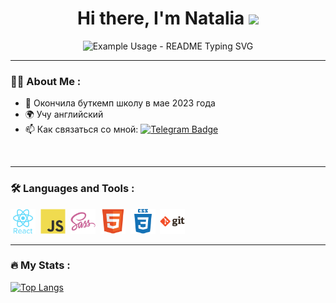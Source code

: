 
<div id="header" align="center">
<h1>Hi there, I'm  Natalia  <img src="https://media.giphy.com/media/hvRJCLFzcasrR4ia7z/giphy.gif" width="30px"/></h1>
</div>
    
<div align="center">
<img src="https://readme-typing-svg.demolab.com/?lines= Frontend+developer+from+Russia+🇷🇺&font=Fira%20Code&center=true&width=500&height=50&duration=4000&pause=1000" alt="Example Usage - README Typing SVG">
</div>

---
### :woman_technologist: About Me :

- 🌱 Окончила буткемп школу в мае 2023 года
- 🌍 Учу английский
- :mailbox: Как связаться со мной: [![Telegram Badge](https://img.shields.io/badge/-NatNat-blue?style=flat&logo=Telegram&logoColor=white)](https://t.me/NatNat28)
<div id="socials" align="center">
    <p>
    <img src="https://komarev.com/ghpvc/?username=ang92a&style=for-the-badge&color=blue" alt=""/>
        </p>
  </a>
</div>

---
### :hammer_and_wrench: Languages and Tools :
<div>
  <img src="https://github.com/devicons/devicon/blob/master/icons/react/react-original-wordmark.svg" title="React" alt="React" width="40" height="40"/>&nbsp;
      <img src="https://github.com/devicons/devicon/blob/master/icons/javascript/javascript-original.svg" title="JavaScript" alt="JavaScript" width="40" height="40"/>&nbsp;
  <img src="https://github.com/devicons/devicon/blob/master/icons/sass/sass-original.svg" title="sass/scss" alt="sass/scss" width="40" height="40"/>&nbsp;
  <img src="https://github.com/devicons/devicon/blob/master/icons/html5/html5-original.svg" title="HTML5" alt="HTML" width="40" height="40"/>&nbsp;
  <img src="https://github.com/devicons/devicon/blob/master/icons/css3/css3-plain-wordmark.svg"  title="CSS3" alt="CSS" width="40" height="40"/>&nbsp;
  <img src="https://github.com/devicons/devicon/blob/master/icons/git/git-original-wordmark.svg" title="Git" **alt="Git" width="40" height="40"/>&nbsp;
</div>

---

### :fire: My Stats :
[![Top Langs](https://github-readme-stats.vercel.app/api/top-langs/?username=ang92a&layout=compact&theme=vision-friendly-dark)](https://github.com/anuraghazra/github-readme-stats)


